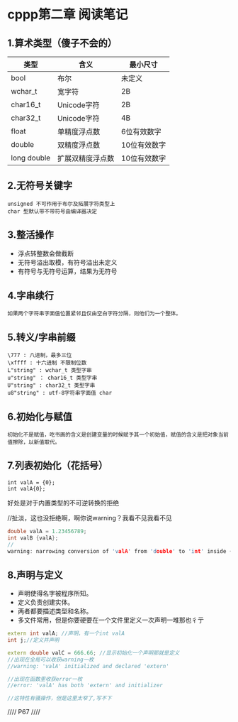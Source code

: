 # cppp第二章 阅读笔记

## 1.算术类型（傻子不会的）
 类型 | 含义 | 最小尺寸 
-|-|-
bool|布尔|未定义
wchar_t|宽字符|2B
char16_t|Unicode字符|2B
char32_t|Unicode字符|4B
float|单精度浮点数|6位有效数字
double|双精度浮点数|10位有效数字
long double|扩展双精度浮点数|10位有效数字

## 2.无符号关键字
    unsigned 不可作用于布尔及拓展字符类型上
    char 型默认带不带符号由编译器决定

## 3.整活操作
* 浮点转整数会做截断
* 无符号溢出取模，有符号溢出未定义
* 有符号与无符号运算，结果为无符号

## 4.字串续行
    如果两个字符串字面值位置紧邻且仅由空白字符分隔，则他们为一个整体。

## 5.转义/字串前缀
    \777 : 八进制，最多三位
    \xffff : 十六进制 不限制位数
    L"string" : wchar_t 类型字串
    u"string" ： char16_t 类型字串
    U"string" : char32_t 类型字串
    u8"string" : utf-8字符串字面值 char

## 6.初始化与赋值
    初始化不是赋值，吃书画的含义是创建变量的时候赋予其一个初始值，赋值的含义是把对象当前值擦除，以新值取代。 

## 7.列表初始化（花括号）
```
int valA = {0};
int valA{0};
```
好处是对于内置类型的不可逆转换的拒绝

//扯淡，这也没拒绝啊，啊你说warning？我看不见我看不见
``` cpp
double valA = 1.23456789;
int valB {valA};
//
warning: narrowing conversion of 'valA' from 'double' to 'int' inside { } [-Wnarrowing]|
```
## 8.声明与定义
* 声明使得名字被程序所知。
* 定义负责创建实体。
* 两者都要描述类型和名称。
* 多文件常用，但是你要硬要在一个文件里定义一次声明一堆那也彳亍

``` cpp
extern int valA; //声明，有一个int valA
int j;//定义并声明

extern double valC = 666.66; //显示初始化一个声明那就是定义
//出现在全局可以收获warning一枚
//warning: 'valA' initialized and declared 'extern'

//出现在函数里收获error一枚
//error: 'valA' has both 'extern' and initializer

//这特性有骚操作，但是这里太窄了,写不下
```

//// P67 ////